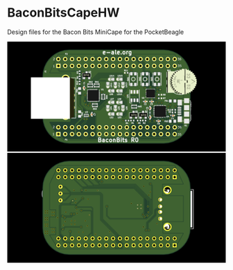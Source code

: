 # BaconBitsCapeHW
Design files for the Bacon Bits MiniCape for the PocketBeagle

![alt tag](baconbits.png)
![alt tag](baconbits-back.png)

